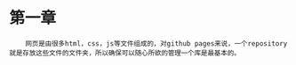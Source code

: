 # 第一章
        网页是由很多html，css，js等文件组成的，对github pages来说，一个repository就是存放这些文件的文件夹，所以确保可以随心所欲的管理一个库是最基本的。
